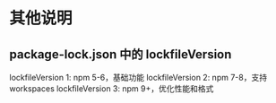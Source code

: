 # 其他说明
## package-lock.json 中的 lockfileVersion
lockfileVersion 1: npm 5-6，基础功能
lockfileVersion 2: npm 7-8，支持 workspaces
lockfileVersion 3: npm 9+，优化性能和格式